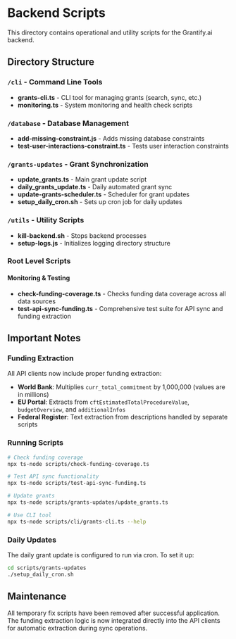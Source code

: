# Backend Scripts

This directory contains operational and utility scripts for the Grantify.ai backend.

## Directory Structure

### `/cli` - Command Line Tools
- **grants-cli.ts** - CLI tool for managing grants (search, sync, etc.)
- **monitoring.ts** - System monitoring and health check scripts

### `/database` - Database Management
- **add-missing-constraint.js** - Adds missing database constraints
- **test-user-interactions-constraint.ts** - Tests user interaction constraints

### `/grants-updates` - Grant Synchronization
- **update_grants.ts** - Main grant update script
- **daily_grants_update.ts** - Daily automated grant sync
- **update-grants-scheduler.ts** - Scheduler for grant updates
- **setup_daily_cron.sh** - Sets up cron job for daily updates

### `/utils` - Utility Scripts
- **kill-backend.sh** - Stops backend processes
- **setup-logs.js** - Initializes logging directory structure

### Root Level Scripts

#### Monitoring & Testing
- **check-funding-coverage.ts** - Checks funding data coverage across all data sources
- **test-api-sync-funding.ts** - Comprehensive test suite for API sync and funding extraction

## Important Notes

### Funding Extraction
All API clients now include proper funding extraction:
- **World Bank**: Multiplies `curr_total_commitment` by 1,000,000 (values are in millions)
- **EU Portal**: Extracts from `cftEstimatedTotalProcedureValue`, `budgetOverview`, and `additionalInfos`
- **Federal Register**: Text extraction from descriptions handled by separate scripts

### Running Scripts

```bash
# Check funding coverage
npx ts-node scripts/check-funding-coverage.ts

# Test API sync functionality
npx ts-node scripts/test-api-sync-funding.ts

# Update grants
npx ts-node scripts/grants-updates/update_grants.ts

# Use CLI tool
npx ts-node scripts/cli/grants-cli.ts --help
```

### Daily Updates
The daily grant update is configured to run via cron. To set it up:
```bash
cd scripts/grants-updates
./setup_daily_cron.sh
```

## Maintenance

All temporary fix scripts have been removed after successful application. The funding extraction logic is now integrated directly into the API clients for automatic extraction during sync operations.